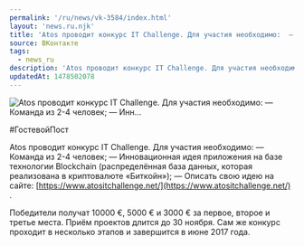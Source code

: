 ```yaml
---
permalink: '/ru/news/vk-3584/index.html'
layout: 'news.ru.njk'
title: 'Atos проводит конкурс IT Challenge. Для участия необходимо:  — Команда из 2-4 человек;  — Инн'
source: ВКонтакте
tags:
  - news_ru
description: 'Atos проводит конкурс IT Challenge. Для участия необходимо:  — Команда из 2-4 человек;  — Инн…'
updatedAt: 1478502078
---
```

![Atos проводит конкурс IT Challenge. Для участия необходимо:  — Команда из 2-4 человек;  — Инн…](https://sun9-55.userapi.com/impf/c637416/v637416195/34327/IMOx6UGqieQ.jpg?size=1280x768&quality=96&sign=7ab99cd6de35c7b3f40f2292c132f153&c_uniq_tag=ZUBgEcIGmiDoGEdIRvN2enXveSmdM7K-G-AfXRpYfCQ&type=album)

#ГостевойПост

Atos проводит конкурс IT Challenge. Для участия необходимо:
— Команда из 2-4 человек;
— Инновационная идея приложения на базе технологии Blockchain (распределённая база данных, которая реализована в криптовалюте «Биткойн»);
— Описать свою идею на сайте: [https://www.atositchallenge.net/](https://www.atositchallenge.net/) .

Победители получат 10000 €, 5000 € и 3000 € за первое, второе и третье места.
Приём проектов длится до 30 ноября. Сам же конкурс проходит в несколько этапов и завершится в июне 2017 года.

